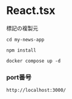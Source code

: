 # React.tsx
標記の複製元

`cd my-news-app`

`npm install`

`docker compose up -d`

### port番号

`http://localhost:3000/`
